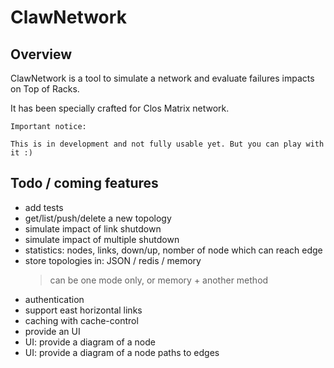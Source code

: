 # ClawNetwork

## Overview

ClawNetwork is a tool to simulate a network and evaluate failures impacts on Top of Racks.

It has been specially crafted for Clos Matrix network.

```
Important notice:

This is in development and not fully usable yet. But you can play with it :)
```

## Todo / coming features

- add tests
- get/list/push/delete a new topology
- simulate impact of link shutdown
- simulate impact of multiple shutdown
- statistics: nodes, links, down/up, nomber of node which can reach edge
- store topologies in: JSON / redis / memory
    > can be one mode only, or memory + another method
- authentication
- support east horizontal links
- caching with cache-control
- provide an UI
- UI: provide a diagram of a node
- UI: provide a diagram of a node paths to edges
